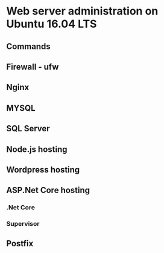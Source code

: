 # Web server administration on Ubuntu 16.04 LTS

## Commands

## Firewall - ufw

## Nginx

## MYSQL

## SQL Server

## Node.js hosting

## Wordpress hosting

## ASP.Net Core hosting
### .Net Core
### Supervisor

## Postfix